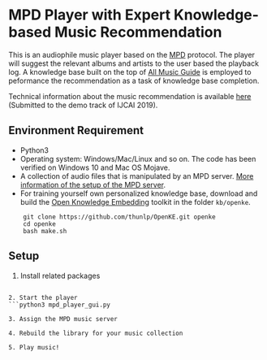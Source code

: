 # MPD Player with Expert Knowledge-based Music Recommendation

This is an audiophile music player based on the [MPD](https://www.musicpd.org) protocol. 
The player will suggest the relevant albums and artists to the user based the playback log. 
A knowledge base built on the top of [All Music Guide](https://www.allmusic.com) is employed to peformance the recommendation as a task of knowledge base completion. 

Technical information about the music recommendation is available [here](https://github.com/hhhuang/mpd_player/misc/paper.pdf) (Submitted to the demo track of IJCAI 2019).

## Environment Requirement
* Python3
* Operating system: Windows/Mac/Linux and so on. The code has been verified on Windows 10 and Mac OS Mojave.
* A collection of audio files that is manipulated by an MPD server. [More information of the setup of the MPD server](https://wiki.archlinux.org/index.php/Music_Player_Daemon).   
* For training yourself own personalized knowledge base, 
  download and build the [Open Knowledge Embedding](https://github.com/thunlp/OpenKE) toolkit in the folder <code>kb/openke</code>.
``` cd kb
    git clone https://github.com/thunlp/OpenKE.git openke
    cd openke
    bash make.sh
```      

## Setup
1. Install related packages
```pip3 install -r requirements.txt

2. Start the player
```python3 mpd_player_gui.py

3. Assign the MPD music server

4. Rebuild the library for your music collection

5. Play music!
